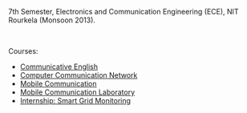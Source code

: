 7th Semester, Electronics and Communication Engineering (ECE), NIT Rourkela
(Monsoon 2013).

<br>

Courses:
- [Communicative English](https://github.com/nitrece/communicative-english)
- [Computer Communication Network](https://github.com/nitrece/computer-communication-network)
- [Mobile Communication](https://github.com/nitrece/mobile-communication)
- [Mobile Communication Laboratory](https://github.com/nitrece/mobile-communication-laboratory)
- [Internship: Smart Grid Monitoring](https://github.com/nitrece/smart-grid-monitoring)
